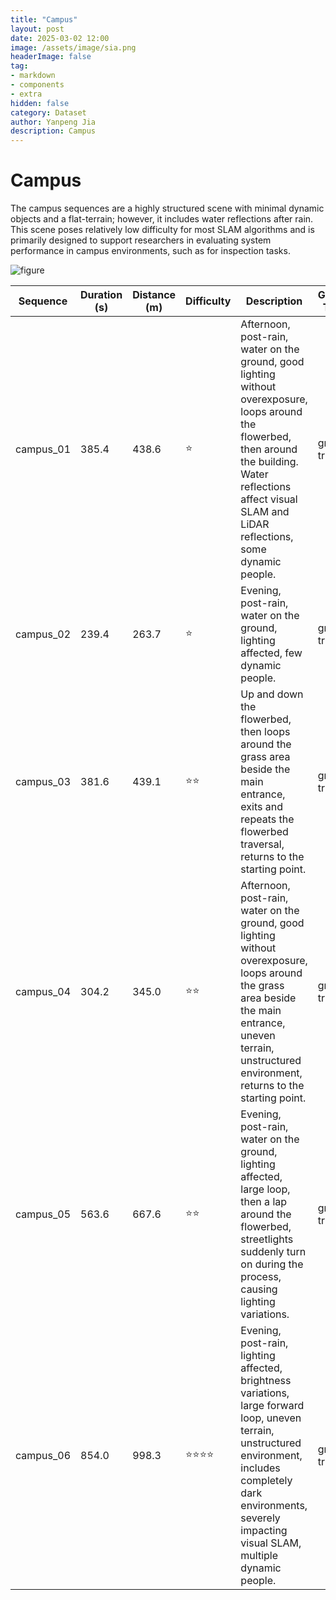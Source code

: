 ```yaml
---
title: "Campus"
layout: post
date: 2025-03-02 12:00
image: /assets/image/sia.png
headerImage: false
tag:
- markdown
- components
- extra
hidden: false
category: Dataset
author: Yanpeng Jia
description: Campus
---
```


# Campus

The campus sequences are a highly structured scene with minimal dynamic objects and a flat-terrain; however, it includes water reflections after rain. This scene poses relatively low difficulty for most SLAM algorithms and is primarily designed to support researchers in evaluating system performance in campus environments, such as for inspection tasks.

![figure](../../assets/image/campus.png)

| Sequence      | Duration (s) | Distance (m) | Difficulty | Description | Ground Truth |
|--------------|-------------|-------------|------------|-------------|-------------|
| campus_01    | 385.4       | 438.6       | ⭐         | Afternoon, post-rain, water on the ground, good lighting without overexposure, loops around the flowerbed, then around the building. Water reflections affect visual SLAM and LiDAR reflections, some dynamic people. | ground truth |
| campus_02    | 239.4       | 263.7       | ⭐         | Evening, post-rain, water on the ground, lighting affected, few dynamic people. | ground truth |
| campus_03    | 381.6       | 439.1       | ⭐⭐        | Up and down the flowerbed, then loops around the grass area beside the main entrance, exits and repeats the flowerbed traversal, returns to the starting point. | ground truth |
| campus_04    | 304.2       | 345.0       | ⭐⭐        | Afternoon, post-rain, water on the ground, good lighting without overexposure, loops around the grass area beside the main entrance, uneven terrain, unstructured environment, returns to the starting point. | ground truth |
| campus_05    | 563.6       | 667.6       | ⭐⭐        | Evening, post-rain, water on the ground, lighting affected, large loop, then a lap around the flowerbed, streetlights suddenly turn on during the process, causing lighting variations. | ground truth |
| campus_06    | 854.0       | 998.3       | ⭐⭐⭐⭐      | Evening, post-rain, lighting affected, brightness variations, large forward loop, uneven terrain, unstructured environment, includes completely dark environments, severely impacting visual SLAM, multiple dynamic people. | ground truth |




